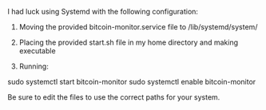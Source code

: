I had luck using Systemd with the following configuration:

1) Moving the provided bitcoin-monitor.service file to /lib/systemd/system/

2) Placing the provided start.sh file in my home directory and making executable

3) Running:

sudo systemctl start bitcoin-monitor
sudo systemctl enable bitcoin-monitor


Be sure to edit the files to use the correct paths for your system.
